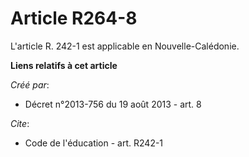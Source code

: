 # Article R264-8

L'article R. 242-1 est applicable en Nouvelle-Calédonie.

**Liens relatifs à cet article**

_Créé par_:

  - Décret n°2013-756 du 19 août 2013 - art. 8

_Cite_:

  - Code de l'éducation - art. R242-1
